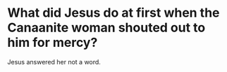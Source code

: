 # What did Jesus do at first when the Canaanite woman shouted out to him for mercy?

Jesus answered her not a word.
